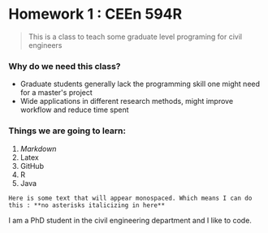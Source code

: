 # Homework 1 : CEEn 594R

>This is a class to teach some graduate level programing for civil engineers

### Why do we need this class? 
- Graduate students generally lack the programming skill one might need for a master's project
- Wide applications in different research methods, might improve workflow and reduce time spent


### Things we are going to learn:
1. _Markdown_
1. Latex
1. GitHub
1. R
1. Java
 
``Here is some text that will appear monospaced. Which means I can do this : **no asterisks italicizing in here**``

I am a PhD student in the civil engineering department and I like to code. 